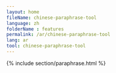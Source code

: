 ```yaml
---
layout: home
fileName: chinese-paraphrase-tool
language: zh
folderName : features
permalink: /ar/chinese-paraphrase-tool
lang: ar
tool: chinese-paraphrase-tool
---
```

{% include section/paraphrase.html %}